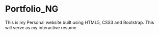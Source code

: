 # Portfolio_NG
This is my Personal website built using HTML5, CSS3 and Bootstrap. This will serve as my interactive resume.
